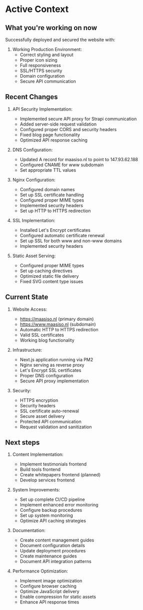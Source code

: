 # Active Context

## What you're working on now
Successfully deployed and secured the website with:
1. Working Production Environment:
   - Correct styling and layout
   - Proper icon sizing
   - Full responsiveness
   - SSL/HTTPS security
   - Domain configuration
   - Secure API communication

## Recent Changes
1. API Security Implementation:
   - Implemented secure API proxy for Strapi communication
   - Added server-side request validation
   - Configured proper CORS and security headers
   - Fixed blog page functionality
   - Optimized API response caching

2. DNS Configuration:
   - Updated A record for maasiso.nl to point to 147.93.62.188
   - Configured CNAME for www subdomain
   - Set appropriate TTL values

3. Nginx Configuration:
   - Configured domain names
   - Set up SSL certificate handling
   - Configured proper MIME types
   - Implemented security headers
   - Set up HTTP to HTTPS redirection

4. SSL Implementation:
   - Installed Let's Encrypt certificates
   - Configured automatic certificate renewal
   - Set up SSL for both www and non-www domains
   - Implemented security headers

5. Static Asset Serving:
   - Configured proper MIME types
   - Set up caching directives
   - Optimized static file delivery
   - Fixed SVG content type issues

## Current State
1. Website Access:
   - https://maasiso.nl (primary domain)
   - https://www.maasiso.nl (subdomain)
   - Automatic HTTP to HTTPS redirection
   - Valid SSL certificates
   - Working blog functionality

2. Infrastructure:
   - Next.js application running via PM2
   - Nginx serving as reverse proxy
   - Let's Encrypt SSL certificates
   - Proper DNS configuration
   - Secure API proxy implementation

3. Security:
   - HTTPS encryption
   - Security headers
   - SSL certificate auto-renewal
   - Secure asset delivery
   - Protected API communication
   - Request validation and sanitization

## Next steps
1. Content Implementation:
   - Implement testimonials frontend
   - Build tools frontend
   - Create whitepapers frontend (planned)
   - Develop services frontend

2. System Improvements:
   - Set up complete CI/CD pipeline
   - Implement enhanced error monitoring
   - Configure backup procedures
   - Set up system monitoring
   - Optimize API caching strategies

3. Documentation:
   - Create content management guides
   - Document configuration details
   - Update deployment procedures
   - Create maintenance guides
   - Document API integration patterns

4. Performance Optimization:
   - Implement image optimization
   - Configure browser caching
   - Optimize JavaScript delivery
   - Enable compression for static assets
   - Enhance API response times
